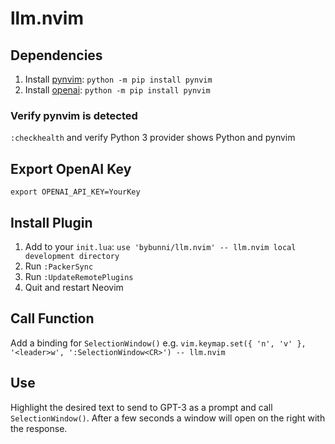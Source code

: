 # llm.nvim

## Dependencies
1. Install [pynvim](https://github.com/neovim/pynvim): `python -m pip install pynvim`
2. Install [openai](https://github.com/openai/openai-python): `python -m pip install pynvim`
### Verify pynvim is detected
`:checkhealth` and verify Python 3 provider shows Python and pynvim

## Export OpenAI Key
`export OPENAI_API_KEY=YourKey`

## Install Plugin
1. Add to your `init.lua`: `use 'bybunni/llm.nvim' -- llm.nvim local development directory`
2. Run `:PackerSync`
3. Run `:UpdateRemotePlugins`
4. Quit and restart Neovim

## Call Function
Add a binding for `SelectionWindow()` e.g.
`vim.keymap.set({ 'n', 'v' }, '<leader>w', ':SelectionWindow<CR>') -- llm.nvim`

## Use
Highlight the desired text to send to GPT-3 as a prompt and call
`SelectionWindow()`. After a few seconds a window will open on the right with
the response.
